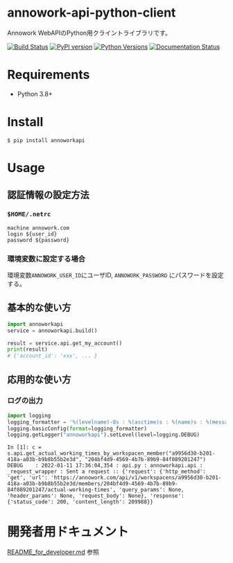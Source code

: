# annowork-api-python-client
Annowork WebAPIのPython用クライントライブラリです。

[![Build Status](https://app.travis-ci.com/kurusugawa-computer/annowork-api-python-client.svg?branch=main)](https://app.travis-ci.com/kurusugawa-computer/annowork-api-python-client)
[![PyPI version](https://badge.fury.io/py/annoworkapi.svg)](https://badge.fury.io/py/annoworkapi)
[![Python Versions](https://img.shields.io/pypi/pyversions/annoworkapi.svg)](https://pypi.org/project/annoworkapi/)
[![Documentation Status](https://readthedocs.org/projects/annowork-api-python-client/badge/?version=latest)](https://annowork-api-python-client.readthedocs.io/ja/latest/?badge=latest)



# Requirements
* Python 3.8+ 

# Install

```
$ pip install annoworkapi
```

# Usage

## 認証情報の設定方法

### `$HOME/.netrc`

```
machine annowork.com
login ${user_id}
password ${password}
```

### 環境変数に設定する場合
環境変数`ANNOWORK_USER_ID`にユーザID, `ANNOWORK_PASSWORD` にパスワードを設定する。



## 基本的な使い方

```python
import annoworkapi
service = annoworkapi.build()

result = service.api.get_my_account()
print(result)
# {'account_id': 'xxx', ... }
```


## 応用的な使い方

### ログの出力

```python
import logging
logging_formatter = '%(levelname)-8s : %(asctime)s : %(name)s : %(message)s'
logging.basicConfig(format=logging_formatter)
logging.getLogger("annoworkapi").setLevel(level=logging.DEBUG)
```


```
In [1]: c = s.api.get_actual_working_times_by_workspacen_member("a9956d30-b201-418a-a03b-b9b8b55b2e3d", "204bf4d9-4569-4b7b-89b9-84f089201247")
DEBUG    : 2022-01-11 17:36:04,354 : api.py : annoworkapi.api : _request_wrapper : Sent a request :: {'request': {'http_method': 'get', 'url': 'https://annowork.com/api/v1/workspacens/a9956d30-b201-418a-a03b-b9b8b55b2e3d/members/204bf4d9-4569-4b7b-89b9-84f089201247/actual-working-times', 'query_params': None, 'header_params': None, 'request_body': None}, 'response': {'status_code': 200, 'content_length': 209988}}
```


# 開発者用ドキュメント
[README_for_developer.md](https://github.com/kurusugawa-computer/annowork-api-python-client/blob/main/README_for_developer.md) 参照
